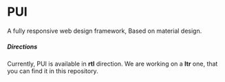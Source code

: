 # PUI
A fully responsive web design framework, Based on material design.
<h5>Directions</h5>
Currently, PUI is available in <b>rtl</b> direction.
We are working on a <b>ltr</b> one, that you can find it in this repository.
